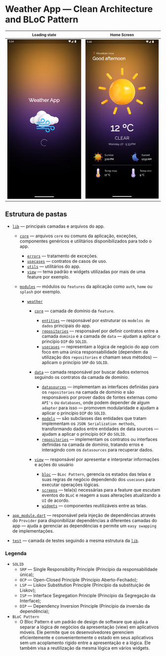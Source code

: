 # Weather App — Clean Architecture and BLoC Pattern

<p align="center">
  <table>
    <thead>
        <tr>
            <th align="center">
              <small>Loading state</small>
            </th>
            <th align="center">
              <small>Home Screen</small>
            </th>
        </tr>
    </thead>
    <tbody>
        <tr>
            <td><img width="300px" src=".github/Loading.png" /></td>
            <td><a href="02"><img width="300px" src=".github/Home.png" /></td>
        </tr>
    </tbody>
  </table>
</p>

## Estrutura de pastas

- [`lib`](./lib) — principais camadas e arquivos do app.

  - [`core`](./lib/core) — arquivos `core` ou comuns da aplicação, exceções, componentes genéricos e utilitários disponibilizados para todo o app.
    - [`errors`](./lib/core/errors/) — tratamento de exceções.
    - [`usecases`](./lib/core/usecases/) — contratos de casos de uso.
    - [`utils`](./lib/core/utils/) — utilitários do app.
    - [`view`](./lib/core/view/) — tema padrão e widgets utilizadas por mais de uma feature por exemplo.
  - [`modules`](./lib/modules/) — módulos ou `features` da aplicação como `auth`, `home` ou `splash` por exemplo.

    - [`weather`](./lib/modules/weather/)

      - [`core`](./lib/modules/weather/core/) — camada de domínio da `feature`.
        - [`entities`](./lib/modules/weather/core/entities/) — responsável por estruturar os `modelos de dados` principais do app.
        - [`repositories`](./lib/modules/weather/core/repositories/) — responsável por definir contratos entre a camada `domínio` e a camada de `data` — ajudam a aplicar o princípio `DIP` do `SOLID`.
        - [`usecases`](./lib/modules/weather/core/usecases/) — representam a lógica de negócio do app com foco em uma única responsabilidade (dependem da utilização dos `repositories` e chamam seus métodos) — aplicam o princípio `SRP` do `SOLID`.
      - [`data`](./lib/modules/weather/data) — camada responsável por buscar dados externos seguindo os contratos da camada de domínio.

        - [`datasources`](./lib/modules/weather/data/datasources/) — implementam as interfaces definidas para os `repositories` na camada de domínio e são responsáveis por prover dados de fontes externas como `API's` ou `databases`, onde podem depender de algum `adapter` para isso — promovem modularidade e ajudam a aplicar o princípio `DIP` do `SOLID`.
        - [`models`](./lib/modules/weather/data/models/) — são subclasses das entidades que tratam implementam os `JSON Serialization methods`, transformando dados entre entidades de data sources — ajudam a aplicar o princípio `OCP` do `SOLID`.
        - [`repositories`](./lib/modules/weather/data/repositories/) — implementam os contratos ou interfaces definidas na camada de domínio, tratando erros e interagindo com os `datasources` para recuperar dados.

      - [`view`](./lib/modules/weather/view) — responsável por apresentar e interpretar informações e ações do usuário
        - [`bloc`](./lib/modules/weather/view/bloc/) — `BLoc Pattern`, gerencia os estados das telas e suas regras de negócio dependendo dos `usecases` para executar operações lógicas.
        - [`screens`](./lib/modules/weather/view/screens/) — tela(s) necessárias para a feature que escutam eventos do `BLoC` e reagem a suas alterações atualizando a `UI` de acordo.
        - [`widgets`](./lib/modules/weather/view/widgets/) — componentes reutilizáveis entre as telas.

- [`app_module.dart`](./lib/app_module.dart) — responsável pela injeção de dependências através do `Provider` para disponibilizar dependências a diferentes camadas do app — ajuda a gerenciar as dependências e permite um `easy swapping` de implementações.
- [`test`](./test) — camada de testes seguindo a mesma estrutura da [`lib`](./lib).

### Legenda

- `SOLID`
  - `SRP` — Single Responsibility Principle (Princípio da responsabilidade única);
  - `OCP` — Open-Closed Principle (Princípio Aberto-Fechado);
  - `LSP` — Liskov Substitution Principle (Princípio da substituição de Liskov);
  - `ISP` — Interface Segregation Principle (Princípio da Segregação da Interface);
  - `DIP` — Dependency Inversion Principle (Princípio da inversão da dependência);
- `BLoC Pattern`
  - O Bloc Pattern é um padrão de design de software que ajuda a separar a lógica de negócios da apresentação (view) em aplicativos móveis. Ele permite que os desenvolvedores gerenciem eficientemente e convenientemente o estado em seus aplicativos sem um acoplamento rígido entre a apresentação e a lógica. Ele também visa a reutilização da mesma lógica em vários widgets.
